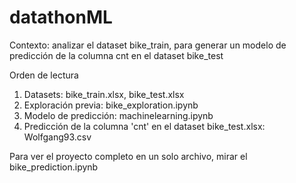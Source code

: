 # datathonML

Contexto: analizar el dataset bike_train, para generar un modelo de predicción de la columna cnt en el dataset bike_test

Orden de lectura 
  1. Datasets: bike_train.xlsx, bike_test.xlsx
  2. Exploración previa: bike_exploration.ipynb
  3. Modelo de predicción: machinelearning.ipynb
  4. Predicción de la columna 'cnt' en el dataset bike_test.xlsx: Wolfgang93.csv
  
  Para ver el proyecto completo en un solo archivo, mirar el bike_prediction.ipynb
